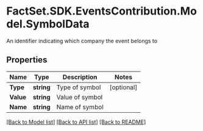 # FactSet.SDK.EventsContribution.Model.SymbolData
An identifier indicating which company the event belongs to

## Properties

Name | Type | Description | Notes
------------ | ------------- | ------------- | -------------
**Type** | **string** | Type of symbol | [optional] 
**Value** | **string** | Value of symbol | 
**Name** | **string** | Name of symbol | 

[[Back to Model list]](../README.md#documentation-for-models) [[Back to API list]](../README.md#documentation-for-api-endpoints) [[Back to README]](../README.md)


